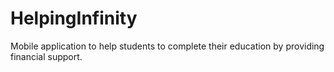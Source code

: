 # HelpingInfinity
Mobile application to help students to complete their education by providing financial support.
